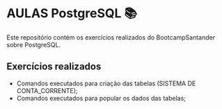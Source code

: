 # AULAS PostgreSQL :books:

Este repositório contém os exercícios realizados do BootcampSantander sobre PostgreSQL.



## Exercícios realizados

- Comandos executados para criação das tabelas (SISTEMA DE CONTA_CORRENTE);
- Comandos executados para popular os dados das tabelas;
